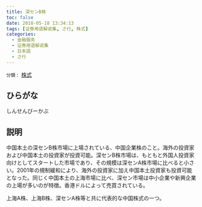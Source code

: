 ```yaml
---
title: 深センB株
toc: false
date: 2018-05-18 13:34:13
tags: [证券用语解说集, さ行, 株式]
categories:
  - 金融服务
  - 证券用语解说集
  - 日本語
  - さ行
---
```


`分類：` [株式](/tags/株式/)

## ひらがな

しんせんびーかぶ

## 説明

中国本土の深センB株市場に上場されている、中国企業株のこと。海外の投資家および中国本土の投資家が投資可能。深センB株市場は、もともと外国人投資家向けとしてスタートした市場であり、その規模は深センA株市場に比べると小さい。2001年の規制緩和により、海外の投資家に加え中国本土投資家も投資可能となった。同じく中国本土の上海市場に比べ、深セン市場は中小企業や新興企業の上場が多いのが特徴。香港ドルによって売買されている。

上海A株、上海B株、深センA株等と共に代表的な中国株式の一つ。
